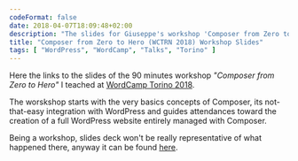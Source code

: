 ```yaml
---
codeFormat: false
date: 2018-04-07T18:09:48+02:00
description: "The slides for Giuseppe's workshop 'Composer from Zero to Hero' at WordCamp Torino 2018."
title: "Composer from Zero to Hero (WCTRN 2018) Workshop Slides"
tags: [ "WordPress", "WordCamp", "Talks", "Torino" ]
---
```


Here the links to the slides of the 90 minutes workshop *"Composer from Zero to Hero"* I teached at  [WordCamp Torino 2018](https://2018.torino.wordcamp.org/).

The worskshop starts with the very basics concepts of Composer, its not-that-easy integration with WordPress and guides attendances toward the creation of a full WordPress website entirely managed with Composer.

Being a workshop, slides deck won't be really representative of what happened there, anyway it can be found [here](https://speakerdeck.com/gmazzap/composer-from-zero-to-hero).

